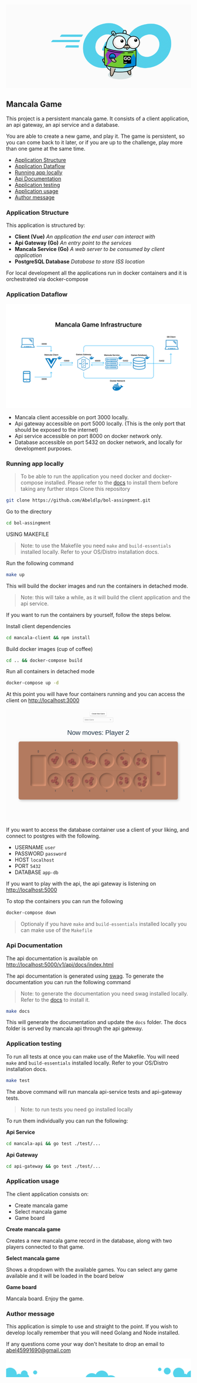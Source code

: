 ![Caption](assets/intro.gif)

## Mancala Game

This project is a persistent mancala game. It consists of a client application, an api gateway, an api service and a database.

You are able to create a new game, and play it. The game is persistent, so you can come back to it later, or if you are up to the challenge, play more than one game at the same time.

- [Application Structure](#application-structure)
- [Application Dataflow](#application-dataflow)
- [Running app locally](#running-app-locally)
- [Api Documentation](#api-documentation)
- [Application testing](#application-testing)
- [Application usage](#application-usage)
- [Author message](#author-message)

### Application Structure

This application is structured by:

- **Client (Vue)** _An application the end user can interact with_
- **Api Gateway (Go)** _An entry point to the services_
- **Mancala Service (Go)** _A web server to be consumed by client application_
- **PostgreSQL Database** _Database to store ISS location_

For local development all the applications run in docker containers and it is orchestrated via docker-compose

### Application Dataflow

<p align="center">
  <img
    src="assets/infra.png"
  />
</p>

- Mancala client accessible on port 3000 locally.
- Api gateway accessible on port 5000 locally. (This is the only port that should be exposed to the internet)
- Api service accessible on port 8000 on docker network only.
- Database accessible on port 5432 on docker network, and locally for development purposes.

### Running app locally

> To be able to run the application you need docker and docker-compose installed. Please refer to the [docs](https://docs.docker.com/compose/install/) to install them before taking any further steps
> Clone this repository

```bash
git clone https://github.com/Abeldlp/bol-assingment.git
```

Go to the directory

```bash
cd bol-assingment
```

USING MAKEFILE

> Note: to use the Makefile you need `make` and `build-essentials` installed locally. Refer to your OS/Distro installation docs.

Run the following command

```bash
make up
```

This will build the docker images and run the containers in detached mode.

> Note: this will take a while, as it will build the client application and the api service.

If you want to run the containers by yourself, follow the steps below.

Install client dependencies

```bash
cd mancala-client && npm install
```

Build docker images (cup of coffee)

```bash
cd .. && docker-compose build
```

Run all containers in detached mode

```bash
docker-compose up -d
```

At this point you will have four containers running and you can access the client on [http://localhost:3000](http://localhost:3000)

<p align="center">
  <img
    src="assets/preview.png"
  />
</p>
If you want to access the database container use a client of your liking, and connect to postgres with the following.

- USERNAME `user`
- PASSWORD `password`
- HOST `localhost`
- PORT `5432`
- DATABASE `app-db`

If you want to play with the api, the api gateway is listening on [http://localhost:5000](http://localhost:5000)

To stop the containers you can run the following

```bash
docker-compose down
```

> Optionaly if you have `make` and `build-essentials` installed locally you can make use of the `Makefile`

### Api Documentation

The api documentation is available on [http://localhost:5000/v1/api/docs/index.html](http://localhost:5000/v1/api/docs/index.html)

The api documentation is generated using [swag](https://github.com/swaggo/swag). To generate the documentation you can run the following command

> Note: to generate the documentation you need swag installed locally. Refer to the [docs](https://github.com/swaggo/swag#getting-started) to install it.

```bash
make docs
```

This will generate the documentation and update the `docs` folder.
The docs folder is served by mancala api through the api gateway.

### Application testing

To run all tests at once you can make use of the Makefile. You will need `make` and `build-essentials` installed locally. Refer to your OS/Distro installation docs.

```bash
make test
```

The above command will run mancala api-service tests and api-gateway tests.

> Note: to run tests you need go installed locally

To run them individually you can run the following:

**Api Service**

```bash
cd mancala-api && go test ./test/...
```

**Api Gateway**

```bash
cd api-gateway && go test ./test/...
```

### Application usage

The client application consists on:

- Create mancala game
- Select mancala game
- Game board

**Create mancala game**

Creates a new mancala game record in the database, along with two players connected to that game.

**Select mancala game**

Shows a dropdown with the available games. You can select any game available and it will be loaded in the board below

**Game board**

Mancala board. Enjoy the game.

### Author message

This application is simple to use and straight to the point. If you wish to develop locally remember that you will need Golang and Node installed.

If any questions come your way don't hesitate to drop an email to <abel45991690@gmail.com>

<p align="center">
  <img
    src="assets/footer.png"
  />
</p>
